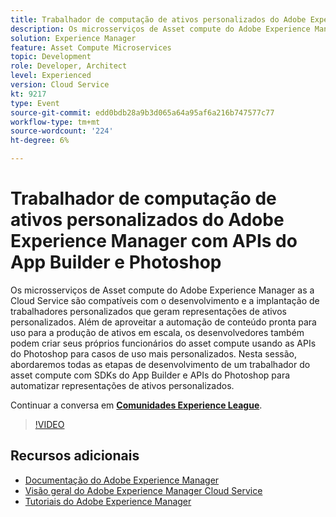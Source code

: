 ```yaml
---
title: Trabalhador de computação de ativos personalizados do Adobe Experience Manager com APIs do App Builder e Photoshop
description: Os microsserviços de Asset compute do Adobe Experience Manager as a Cloud Service são compatíveis com o desenvolvimento e a implantação de trabalhadores personalizados que geram representações de ativos personalizados. Além de aproveitar a automação de conteúdo pronta para uso para a produção de ativos em escala, os desenvolvedores também podem criar seus próprios funcionários do asset compute usando as APIs do Photoshop para casos de uso mais personalizados. Nesta sessão, abordaremos todas as etapas de desenvolvimento de um trabalhador do asset compute com SDKs do App Builder e APIs do Photoshop para automatizar representações de ativos personalizados.
solution: Experience Manager
feature: Asset Compute Microservices
topic: Development
role: Developer, Architect
level: Experienced
version: Cloud Service
kt: 9217
type: Event
source-git-commit: edd0bdb28a9b3d065a64a95af6a216b747577c77
workflow-type: tm+mt
source-wordcount: '224'
ht-degree: 6%

---
```


# Trabalhador de computação de ativos personalizados do Adobe Experience Manager com APIs do App Builder e Photoshop

Os microsserviços de Asset compute do Adobe Experience Manager as a Cloud Service são compatíveis com o desenvolvimento e a implantação de trabalhadores personalizados que geram representações de ativos personalizados. Além de aproveitar a automação de conteúdo pronta para uso para a produção de ativos em escala, os desenvolvedores também podem criar seus próprios funcionários do asset compute usando as APIs do Photoshop para casos de uso mais personalizados. Nesta sessão, abordaremos todas as etapas de desenvolvimento de um trabalhador do asset compute com SDKs do App Builder e APIs do Photoshop para automatizar representações de ativos personalizados.

Continuar a conversa em **[Comunidades Experience League](https://adobe.ly/3F6f5sG)**.

>[!VIDEO](https://video.tv.adobe.com/v/337769/?quality=12&learn=on&hidetitle=true)

## Recursos adicionais

- [Documentação do Adobe Experience Manager ](https://experienceleague.adobe.com/docs/experience-manager-cloud-service.html?lang=pt-BR)
- [Visão geral do Adobe Experience Manager Cloud Service](https://experienceleague.adobe.com/docs/experience-manager-cloud-service/overview/home.html)
- [Tutoriais do Adobe Experience Manager](https://experienceleague.adobe.com/docs/experience-manager-tutorials.html)
